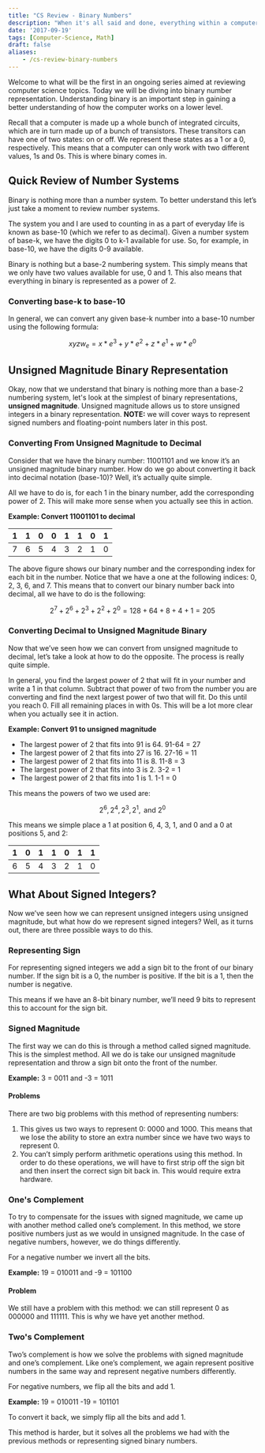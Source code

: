 ```yaml
---
title: "CS Review - Binary Numbers"
description: "When it's all said and done, everything within a computer is nothing more than a series of switches that are either on or off. We represent these on/off states with 0's and 1's - a system that we call binary. This post will give you a quick review of how binary numbers work."
date: '2017-09-19'
tags: [Computer-Science, Math]
draft: false
aliases: 
    - /cs-review-binary-numbers
---
```


Welcome to what will be the first in an ongoing series aimed at reviewing computer science topics. Today we will be diving into binary number representation. Understanding binary is an important step in gaining a better understanding of how the computer works on a lower level.

Recall that a computer is made up a whole bunch of integrated circuits, which are in turn made up of a bunch of transistors. These transitors can have one of two states: on or off. We represent these states as a 1 or a 0, respectively. This means that a computer can only work with two different values, 1s and 0s. This is where binary comes in.

## Quick Review of Number Systems

Binary is nothing more than a number system. To better understand this let’s just take a moment to review number systems.

The system you and I are used to counting in as a part of everyday life is known as base-10 (which we refer to as decimal). Given a number system of base-k, we have the digits 0 to k-1 available for use. So, for example, in base-10, we have the digits 0-9 available.

Binary is nothing but a base-2 numbering system. This simply means that we only have two values available for use, 0 and 1. This also means that everything in binary is represented as a power of 2.

### Converting base-k to base-10

In general, we can convert any given base-k number into a base-10 number using the following formula:

$$ xyzw_e = x * e^3 + y * e^2 + z * e^1 + w * e^0 $$

## Unsigned Magnitude Binary Representation

Okay, now that we understand that binary is nothing more than a base-2 numbering system, let's look at the simplest of binary representations, **unsigned magnitude**. Unsigned magnitude allows us to store unsigned integers in a binary representation. **NOTE:** we will cover ways to represent signed numbers and floating-point numbers later in this post.

### Converting From Unsigned Magnitude to Decimal

Consider that we have the binary number: 11001101 and we know it’s an unsigned magnitude binary number. How do we go about converting it back into decimal notation (base-10)? Well, it’s actually quite simple.

All we have to do is, for each 1 in the binary number, add the corresponding power of 2. This will make more sense when you actually see this in action.

**Example: Convert 11001101 to decimal**

| 1 | 1 | 0 | 0 | 1 | 1 | 0 | 1 |
|---|---|---|---|---|---|---|---|
| 7 | 6 | 5 | 4 | 3 | 2 | 1 | 0 |

The above figure shows our binary number and the corresponding index for each bit in the number. Notice that we have a one at the following indices: 0, 2, 3, 6, and 7. This means that to convert our binary number back into decimal, all we have to do is the following:

$$ 2^7 + 2^6 + 2^3 + 2^2 + 2^0 = 128 + 64 + 8 + 4 + 1 = 205 $$

### Converting Decimal to Unsigned Magnitude Binary

Now that we’ve seen how we can convert from unsigned magnitude to decimal, let’s take a look at how to do the opposite. The process is really quite simple.

In general, you find the largest power of 2 that will fit in your number and write a 1 in that column. Subtract that power of two from the number you are converting and find the next largest power of two that will fit. Do this until you reach 0. Fill all remaining places in with 0s. This will be a lot more clear when you actually see it in action.

**Example: Convert 91 to unsigned magnitude**

* The largest power of 2 that fits into 91 is 64. 91-64 = 27
* The largest power of 2 that fits into 27 is 16. 27-16 = 11
* The largest power of 2 that fits into 11 is 8. 11-8 = 3
* The largest power of 2 that fits into 3 is 2. 3-2 = 1
* The largest power of 2 that fits into 1 is 1. 1-1 = 0

This means the powers of two we used are:

$$ 2^6, 2^4, 2^3, 2^1, \mbox{ and } 2^0 $$

This means we simple place a 1 at position 6, 4, 3, 1, and 0 and a 0 at positions 5, and 2:

| 1 | 0 | 1 | 1 | 0 | 1 | 1 | 
|---|---|---|---|---|---|---|
| 6 | 5 | 4 | 3 | 2 | 1 | 0 |

## What About Signed Integers? 

Now we’ve seen how we can represent unsigned integers using unsigned magnitude, but what how do we represent signed integers? Well, as it turns out, there are three possible ways to do this.

### Representing Sign 

For representing signed integers we add a sign bit to the front of our binary number. If the sign bit is a 0, the number is positive. If the bit is a 1, then the number is negative.

This means if we have an 8-bit binary number, we’ll need 9 bits to represent this to account for the sign bit.

### Signed Magnitude 

The first way we can do this is through a method called signed magnitude. This is the simplest method. All we do is take our unsigned magnitude representation and throw a sign bit onto the front of the number.

**Example:** 3 = 0011 and -3 = 1011

#### Problems

There are two big problems with this method of representing numbers:

1. This gives us two ways to represent 0: 0000 and 1000. This means that we lose the ability to store an extra number since we have two ways to represent 0.
2. You can’t simply perform arithmetic operations using this method. In order to do these operations, we will have to first strip off the sign bit and then insert the correct sign bit back in. This would require extra hardware.

### One's Complement

To try to compensate for the issues with signed magnitude, we came up with another method called one’s complement. In this method, we store positive numbers just as we would in unsigned magnitude. In the case of negative numbers, however, we do things differently.

For a negative number we invert all the bits.

**Example:** 19 = 010011 and -9 = 101100

#### Problem 

We still have a problem with this method: we can still represent 0 as 000000 and 111111. This is why we have yet another method.

### Two's Complement

Two’s complement is how we solve the problems with signed magnitude and one’s complement. Like one’s complement, we again represent positive numbers in the same way and represent negative numbers differently.

For negative numbers, we flip all the bits and add 1.

**Example:** 19 = 010011 -19 = 101101

To convert it back, we simply flip all the bits and add 1.

This method is harder, but it solves all the problems we had with the previous methods or representing signed binary numbers.